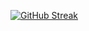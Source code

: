 [![GitHub Streak](https://streak-stats.demolab.com?user=Wurst720&theme=dark&hide_border=true&fire=B44A55&ring=903B44&background=481D22&stroke=C36E77&currStreakLabel=D29299&sideNums=E1B6BB&currStreakNum=E1B6BB&sideLabels=D29299&dates=C36E77)](https://git.io/streak-stats)
